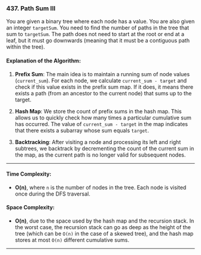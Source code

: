### 437. Path Sum III

You are given a binary tree where each node has a value. You are also given an integer `targetSum`. You need to find the number of paths in the tree that sum to `targetSum`. The path does not need to start at the root or end at a leaf, but it must go downwards (meaning that it must be a contiguous path within the tree).

#### Explanation of the Algorithm:

1. **Prefix Sum**: The main idea is to maintain a running sum of node values (`current_sum`). For each node, we calculate `current_sum - target` and check if this value exists in the prefix sum map. If it does, it means there exists a path (from an ancestor to the current node) that sums up to the target.

2. **Hash Map**: We store the count of prefix sums in the hash map. This allows us to quickly check how many times a particular cumulative sum has occurred. The value of `current_sum - target` in the map indicates that there exists a subarray whose sum equals `target`.

3. **Backtracking**: After visiting a node and processing its left and right subtrees, we backtrack by decrementing the count of the current sum in the map, as the current path is no longer valid for subsequent nodes.

---

#### Time Complexity:

- **O(n)**, where `n` is the number of nodes in the tree. Each node is visited once during the DFS traversal.

#### Space Complexity:

- **O(n)**, due to the space used by the hash map and the recursion stack. In the worst case, the recursion stack can go as deep as the height of the tree (which can be `O(n)` in the case of a skewed tree), and the hash map stores at most `O(n)` different cumulative sums.

---
